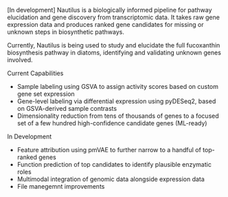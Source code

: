 [In development]
Nautilus is a biologically informed pipeline for pathway elucidation and gene discovery from transcriptomic data.
It takes raw gene expression data and produces ranked gene candidates for missing or unknown steps in biosynthetic pathways.

Currently, Nautilus is being used to study and elucidate the full fucoxanthin biosynthesis pathway in diatoms, identifying and validating unknown genes involved.

Current Capabilities
 - Sample labeling using GSVA to assign activity scores based on custom gene set expression
 - Gene-level labeling via differential expression using pyDESeq2, based on GSVA-derived sample contrasts
 - Dimensionality reduction from tens of thousands of genes to a focused set of a few hundred high-confidence candidate genes (ML-ready)

In Development
 - Feature attribution using pmVAE to further narrow to a handful of top-ranked genes
 - Function prediction of top candidates to identify plausible enzymatic roles
 - Multimodal integration of genomic data alongside expression data
 - File manegemnt improvements
